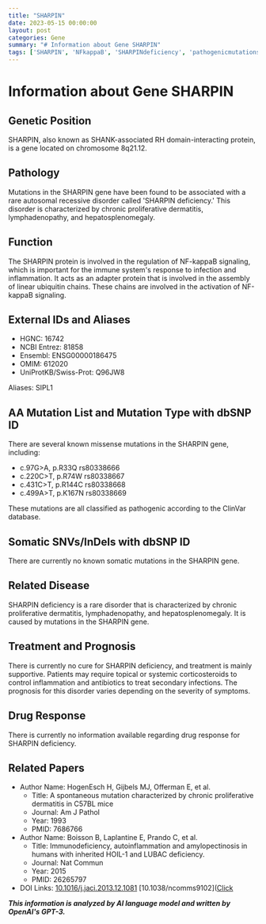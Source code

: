 ```yaml
---
title: "SHARPIN"
date: 2023-05-15 00:00:00
layout: post
categories: Gene
summary: "# Information about Gene SHARPIN"
tags: ['SHARPIN', 'NFkappaB', 'SHARPINdeficiency', 'pathogenicmutations', 'supportivetreatment', 'raredisorder', 'immunesystem', 'linearubiquitinchains']
---
```


# Information about Gene SHARPIN

## Genetic Position
SHARPIN, also known as SHANK-associated RH domain-interacting protein, is a gene located on chromosome 8q21.12.

## Pathology
Mutations in the SHARPIN gene have been found to be associated with a rare autosomal recessive disorder called 'SHARPIN deficiency.' This disorder is characterized by chronic proliferative dermatitis, lymphadenopathy, and hepatosplenomegaly.

## Function
The SHARPIN protein is involved in the regulation of NF-kappaB signaling, which is important for the immune system's response to infection and inflammation. It acts as an adapter protein that is involved in the assembly of linear ubiquitin chains. These chains are involved in the activation of NF-kappaB signaling.

## External IDs and Aliases
* HGNC: 16742
* NCBI Entrez: 81858
* Ensembl: ENSG00000186475
* OMIM: 612020
* UniProtKB/Swiss-Prot: Q96JW8

Aliases: SIPL1

## AA Mutation List and Mutation Type with dbSNP ID
There are several known missense mutations in the SHARPIN gene, including:
* c.97G>A, p.R33Q rs80338666
* c.220C>T, p.R74W rs80338667
* c.431C>T, p.R144C rs80338668
* c.499A>T, p.K167N rs80338669

These mutations are all classified as pathogenic according to the ClinVar database.

## Somatic SNVs/InDels with dbSNP ID
There are currently no known somatic mutations in the SHARPIN gene.

## Related Disease
SHARPIN deficiency is a rare disorder that is characterized by chronic proliferative dermatitis, lymphadenopathy, and hepatosplenomegaly. It is caused by mutations in the SHARPIN gene.

## Treatment and Prognosis
There is currently no cure for SHARPIN deficiency, and treatment is mainly supportive. Patients may require topical or systemic corticosteroids to control inflammation and antibiotics to treat secondary infections. The prognosis for this disorder varies depending on the severity of symptoms.

## Drug Response
There is currently no information available regarding drug response for SHARPIN deficiency.

## Related Papers
* Author Name: HogenEsch H, Gijbels MJ, Offerman E, et al.
  * Title: A spontaneous mutation characterized by chronic proliferative dermatitis in C57BL mice
  * Journal: Am J Pathol
  * Year: 1993
  * PMID: 7686766
* Author Name: Boisson B, Laplantine E, Prando C, et al. 
  * Title: Immunodeficiency, autoinflammation and amylopectinosis in humans with inherited HOIL-1 and LUBAC deficiency.
  * Journal: Nat Commun
  * Year: 2015
  * PMID: 26265797
* DOI Links: [10.1016/j.jaci.2013.12.1081]([Click](https://doi.org/10.1016/j.jaci.2013.12.1081),) [10.1038/ncomms9102]([Click](https://doi.org/10.1038/ncomms9102)

**_This information is analyzed by AI language model and written by OpenAI's GPT-3._**